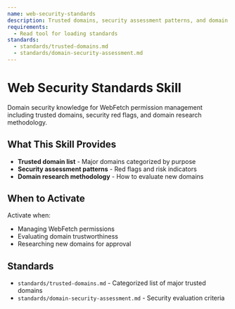 ```yaml
---
name: web-security-standards
description: Trusted domains, security assessment patterns, and domain research standards for WebFetch permissions
requirements:
  - Read tool for loading standards
standards:
  - standards/trusted-domains.md
  - standards/domain-security-assessment.md
---
```


# Web Security Standards Skill

Domain security knowledge for WebFetch permission management including trusted domains, security red flags, and domain research methodology.

## What This Skill Provides

- **Trusted domain list** - Major domains categorized by purpose
- **Security assessment patterns** - Red flags and risk indicators
- **Domain research methodology** - How to evaluate new domains

## When to Activate

Activate when:
- Managing WebFetch permissions
- Evaluating domain trustworthiness
- Researching new domains for approval

## Standards

- `standards/trusted-domains.md` - Categorized list of major trusted domains
- `standards/domain-security-assessment.md` - Security evaluation criteria
